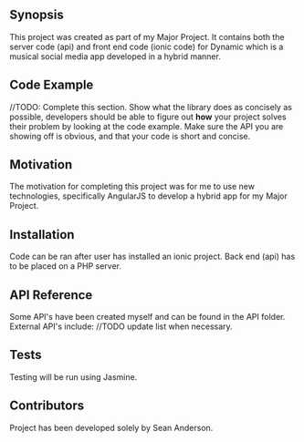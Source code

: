 ## Synopsis

This project was created as part of my Major Project. It contains both the server code (api) and front end code (ionic code) for Dynamic which is a musical social media app developed in a hybrid manner.

## Code Example

//TODO: Complete this section.
Show what the library does as concisely as possible, developers should be able to figure out **how** your project solves their problem by looking at the code example. Make sure the API you are showing off is obvious, and that your code is short and concise.

## Motivation

The motivation for completing this project was for me to use new technologies, specifically AngularJS to develop a hybrid app for my Major Project.

## Installation

Code can be ran after user has installed an ionic project. Back end (api) has to be placed on a PHP server.

## API Reference

Some API's have been created myself and can be found in the API folder.
External API's include: //TODO update list when necessary.

## Tests

Testing will be run using Jasmine.

## Contributors

Project has been developed solely by Sean Anderson.

